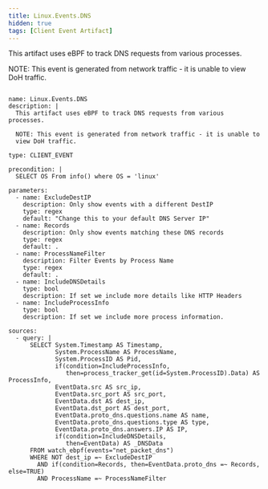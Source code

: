 ```yaml
---
title: Linux.Events.DNS
hidden: true
tags: [Client Event Artifact]
---
```


This artifact uses eBPF to track DNS requests from various processes.

NOTE: This event is generated from network traffic - it is unable to
view DoH traffic.


<pre><code class="language-yaml">
name: Linux.Events.DNS
description: |
  This artifact uses eBPF to track DNS requests from various processes.

  NOTE: This event is generated from network traffic - it is unable to
  view DoH traffic.

type: CLIENT_EVENT

precondition: |
  SELECT OS From info() where OS = 'linux'

parameters:
  - name: ExcludeDestIP
    description: Only show events with a different DestIP
    type: regex
    default: "Change this to your default DNS Server IP"
  - name: Records
    description: Only show events matching these DNS records
    type: regex
    default: .
  - name: ProcessNameFilter
    description: Filter Events by Process Name
    type: regex
    default: .
  - name: IncludeDNSDetails
    type: bool
    description: If set we include more details like HTTP Headers
  - name: IncludeProcessInfo
    type: bool
    description: If set we include more process information.

sources:
  - query: |
      SELECT System.Timestamp AS Timestamp,
             System.ProcessName AS ProcessName,
             System.ProcessID AS Pid,
             if(condition=IncludeProcessInfo,
                then=process_tracker_get(id=System.ProcessID).Data) AS ProcessInfo,
             EventData.src AS src_ip,
             EventData.src_port AS src_port,
             EventData.dst AS dest_ip,
             EventData.dst_port AS dest_port,
             EventData.proto_dns.questions.name AS name,
             EventData.proto_dns.questions.type AS type,
             EventData.proto_dns.answers.IP AS IP,
             if(condition=IncludeDNSDetails,
                then=EventData) AS _DNSData
      FROM watch_ebpf(events="net_packet_dns")
      WHERE NOT dest_ip =~ ExcludeDestIP
        AND if(condition=Records, then=EventData.proto_dns =~ Records, else=TRUE)
        AND ProcessName =~ ProcessNameFilter

</code></pre>

